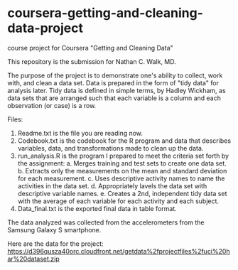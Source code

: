 # coursera-getting-and-cleaning-data-project
course project for Coursera "Getting and Cleaning Data"

This repository is the submission for Nathan C. Walk, MD.  

The purpose of the project is to demonstrate one's ability to collect, work with, and clean a 
data set.  Data is prepared in the form of "tidy data" for analysis later.  Tidy data is defined
in simple terms, by Hadley Wickham, as data sets that are arranged such that each variable is 
a column and each observation (or case) is a row.

Files:
1. Readme.txt is the file you are reading now.
2. Codebook.txt is the codebook for the R program and data that describes variables, data, and
	transformations made to clean up the data.
3. run_analysis.R is the program I prepared to meet the criteria set forth by the assignment:
	a. Merges training and test sets to create one data set.
	b. Extracts only the measurements on the mean and standard deviation for each measurement.
	c. Uses descriptive activity names to name the activities in the data set.
	d. Appropriately lavels the data set with descriptive variable names.
	e. Creates a 2nd, independent tidy data set with the average of each variable for each
		activity and each subject.
4. Data_final.txt is the exported final data in table format.

The data analyzed was collected from the accelerometers from the Samsung Galaxy S smartphone. 

Here are the data for the project:
https://d396qusza40orc.cloudfront.net/getdata%2fprojectfiles%2fuci%20har%20dataset.zip
